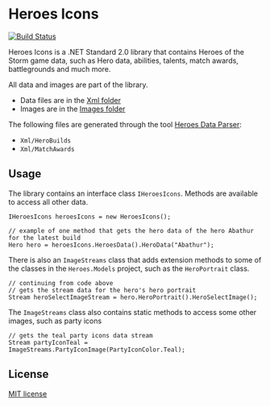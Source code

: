 # Heroes Icons
[![Build Status](https://dev.azure.com/kevinkoliva/Heroes%20of%20the%20Storm%20Projects/_apis/build/status/koliva8245.Heroes.Icons?branchName=master)](https://dev.azure.com/kevinkoliva/Heroes%20of%20the%20Storm%20Projects/_build/latest?definitionId=4?branchName=master)

Heroes Icons is a .NET Standard 2.0 library that contains Heroes of the Storm game data, such as Hero data, abilities, talents, match awards, battlegrounds and much more.

All data and images are part of the library.
 - Data files are in the [Xml folder](https://github.com/koliva8245/Heroes.Icons/tree/master/Heroes.Icons/Xml)
 - Images are in the [Images folder](https://github.com/koliva8245/Heroes.Icons/tree/master/Heroes.Icons/Images)

The following files are generated through the tool [Heroes Data Parser](https://github.com/koliva8245/HeroesDataParser):
 - `Xml/HeroBuilds`
 - `Xml/MatchAwards`

## Usage
The library contains an interface class `IHeroesIcons`. Methods are available to access all other data.
```
IHeroesIcons heroesIcons = new HeroesIcons();

// example of one method that gets the hero data of the hero Abathur for the latest build
Hero hero = heroesIcons.HeroesData().HeroData("Abathur");
```

There is also an `ImageStreams` class that adds extension methods to some of the classes in the `Heroes.Models` project, such as the `HeroPortrait` class.
```
// continuing from code above
// gets the stream data for the hero's hero portrait
Stream heroSelectImageStream = hero.HeroPortrait().HeroSelectImage();
```


The `ImageStreams` class also contains static methods to access some other images, such as party icons
```
// gets the teal party icons data stream
Stream partyIconTeal = ImageStreams.PartyIconImage(PartyIconColor.Teal);
```

## License
[MIT license](/LICENSE)
